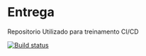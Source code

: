 # Entrega
Repositorio Utilizado para treinamento CI/CD

[![Build status](https://build.appcenter.ms/v0.1/apps/0357fe93-88cd-41f9-8560-4a3b1ef52ae2/branches/dev/badge)](https://appcenter.ms)
